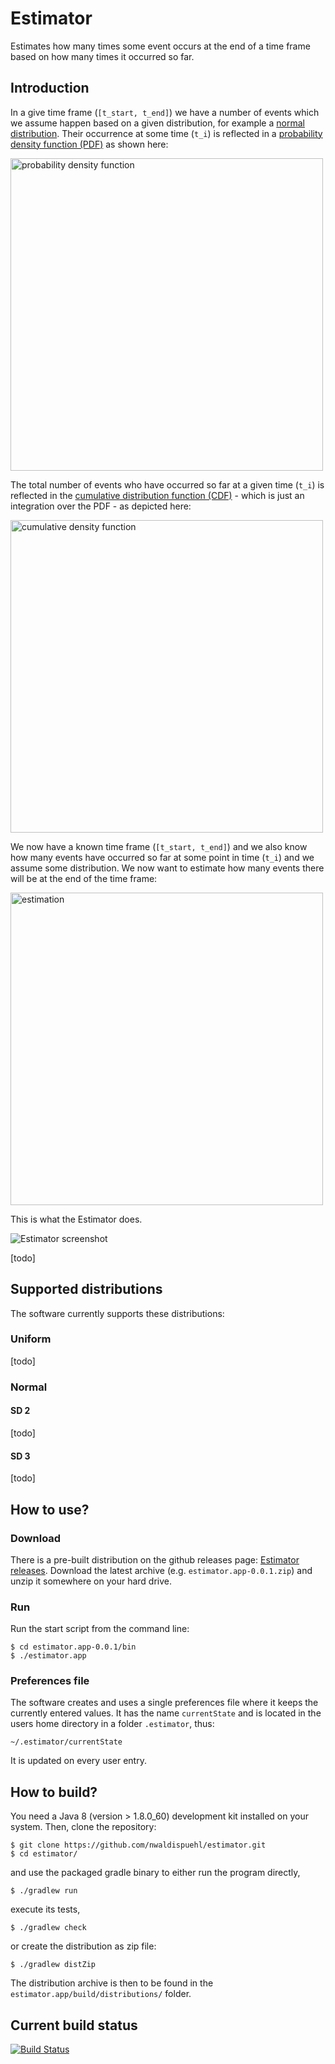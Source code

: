 # Estimator

Estimates how many times some event occurs at the end of a time frame based on how many times it occurred so far.

## Introduction

In a give time frame (`[t_start, t_end]`) we have a number of events which we assume happen based on a given distribution, for example a [normal distribution](https://en.wikipedia.org/wiki/Normal_distribution). Their occurrence at some time (`t_i`) is reflected in a [probability density function (PDF)](https://en.wikipedia.org/wiki/Probability_density_function) as shown here:

<img src="https://github.com/nwaldispuehl/estimator/raw/master/footage/pdf.png" alt="probability density function" width="500" />

The total number of events who have occurred so far at a given time (`t_i`) is reflected in the [cumulative distribution function (CDF)](https://en.wikipedia.org/wiki/Cumulative_distribution_function) - which is just an integration over the PDF - as depicted here:

<img src="https://github.com/nwaldispuehl/estimator/raw/master/footage/cdf.png" alt="cumulative density function" width="500" />

We now have a known time frame (`[t_start, t_end]`) and we also know how many events have occurred so far at some point in time (`t_i`) and we assume some distribution. We now want to estimate how many events there will be at the end of the time frame:
 
<img src="https://github.com/nwaldispuehl/estimator/raw/master/footage/cdf_estimation.png" alt="estimation" width="500" />

This is what the Estimator does.

![Estimator screenshot](https://github.com/nwaldispuehl/estimator/raw/master/footage/estimator_screenshot.png)

[todo]

## Supported distributions

The software currently supports these distributions:

### Uniform

[todo]

### Normal

#### SD 2

[todo]

#### SD 3

[todo]

## How to use?

### Download 

There is a pre-built distribution on the github releases page: [Estimator releases](https://github.com/nwaldispuehl/estimator/releases). 
Download the latest archive (e.g. `estimator.app-0.0.1.zip`) and unzip it somewhere on your hard drive.

### Run

Run the start script from the command line:

    $ cd estimator.app-0.0.1/bin
    $ ./estimator.app


### Preferences file

The software creates and uses a single preferences file where it keeps the currently entered values. It has the name `currentState` and is located in the users home directory in a folder `.estimator`, thus:

    ~/.estimator/currentState
    
It is updated on every user entry.

## How to build?

You need a Java 8 (version > 1.8.0_60) development kit installed on your system. Then, clone the repository: 

    $ git clone https://github.com/nwaldispuehl/estimator.git
    $ cd estimator/

and use the packaged gradle binary to either run the program directly,

    $ ./gradlew run
  
execute its tests, 

    $ ./gradlew check
  
or create the distribution as zip file:

    $ ./gradlew distZip
  
The distribution archive is then to be found in the `estimator.app/build/distributions/` folder.


## Current build status

[![Build Status](https://travis-ci.org/nwaldispuehl/estimator.svg?branch=master)](https://travis-ci.org/nwaldispuehl/estimator)
